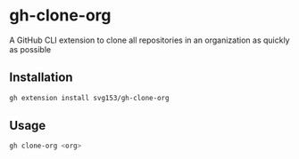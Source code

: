 # gh-clone-org

A GitHub CLI extension to clone all repositories in an organization as quickly as possible

## Installation

```sh
gh extension install svg153/gh-clone-org
```

## Usage

```sh
gh clone-org <org>
```
